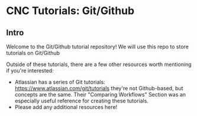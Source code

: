 # CNC Tutorials: Git/Github

## Intro
Welcome to the Git/Github tutorial repository! We will use this repo to store tutorials on Git/Github

Outside of these tutorials, there are a few other resources worth mentioning if you're interested:
- Atlassian has a series of Git tutorials: https://www.atlassian.com/git/tutorials they're not Github-based, but concepts are the same. Their "Comparing Workflows" Section was an especially useful reference for creating these tutorials. 
- Please add any additional resources here!
